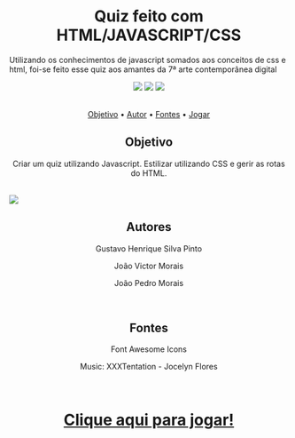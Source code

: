 <h1 align="center">Quiz feito com HTML/JAVASCRIPT/CSS</h1>
<p>Utilizando os conhecimentos de javascript somados aos conceitos de css e html, foi-se feito esse quiz aos amantes da 7ª arte contemporânea digital</p>
<div align="center">
<img src="https://img.shields.io/static/v1?label=Javascript&message=JS&color=yellow&style=for-the-badge&logo=javascript"/>
<img src="https://img.shields.io/static/v1?label=CSS&message=CSS&color=blue&style=for-the-badge&logo=css"/>
<img src="https://img.shields.io/static/v1?label=HTML&message=JS&color=red&style=for-the-badge&logo=html"/>
</div>

<br>

<p align="center">
 <a href="#objetivo">Objetivo</a> •
 <a href="#autor">Autor</a> •
 <a href="#fontes">Fontes</a> •
 <a href="#jogar">Jogar</a>

</p>


<h2 align="center" id="#objetivo">Objetivo</h2>
    <p align="center">Criar um quiz utilizando Javascript. Estilizar utilizando CSS e gerir as rotas do HTML.</p>
<br>
   <img  src="https://user-images.githubusercontent.com/60045344/132896241-03e517bf-9831-4df6-9687-577613fb6adf.png"/>
<h2 align="center" id="#autor">Autores</h2>
   <p align="center" >Gustavo Henrique Silva Pinto</p>
   <p align="center">João Victor Morais</p>
   <p align="center" >João Pedro Morais</p>
<br>
<h2 align="center" id="#fontes">Fontes</h2>
   <p align="center" >Font Awesome Icons</p>
   <p align="center">Music: XXXTentation - Jocelyn Flores</p>
</ul>
<br>
<h1  id="jogar"align="center"><a href="https://ojotav21.github.io/quiz-js/" target="_blank">Clique aqui para jogar!</a></h1>
